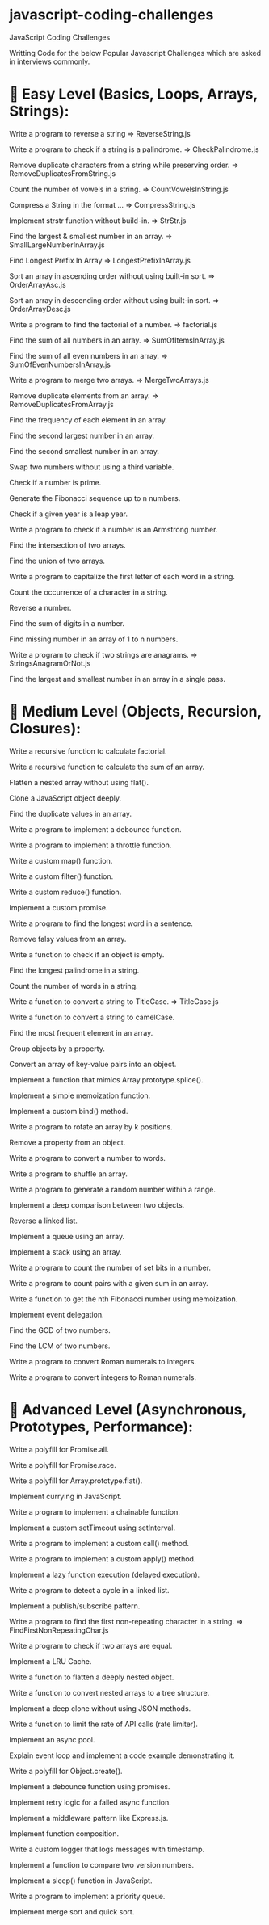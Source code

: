 # javascript-coding-challenges
JavaScript Coding Challenges

Writting Code for the below Popular Javascript Challenges which are asked in interviews commonly. 

📌 Easy Level (Basics, Loops, Arrays, Strings):
===============================================

Write a program to reverse a string                                 => ReverseString.js

Write a program to check if a string is a palindrome.               => CheckPalindrome.js

Remove duplicate characters from a string while preserving order.   => RemoveDuplicatesFromString.js

Count the number of vowels in a string.                             => CountVowelsInString.js

Compress a String in the format <char><count>...                    => CompressString.js

Implement strstr function without build-in.                         => StrStr.js

Find the largest & smallest number in an array.                     => SmallLargeNumberInArray.js

Find Longest Prefix In Array                                        => LongestPrefixInArray.js

Sort an array in ascending order without using built-in sort.       => OrderArrayAsc.js

Sort an array in descending order without using built-in sort.      => OrderArrayDesc.js

Write a program to find the factorial of a number.                  => factorial.js

Find the sum of all numbers in an array.                            => SumOfItemsInArray.js

Find the sum of all even numbers in an array.                       => SumOfEvenNumbersInArray.js

Write a program to merge two arrays.                                => MergeTwoArrays.js

Remove duplicate elements from an array.                            => RemoveDuplicatesFromArray.js

Find the frequency of each element in an array.

Find the second largest number in an array.

Find the second smallest number in an array.

Swap two numbers without using a third variable.

Check if a number is prime.

Generate the Fibonacci sequence up to n numbers.

Check if a given year is a leap year.

Write a program to check if a number is an Armstrong number.

Find the intersection of two arrays.

Find the union of two arrays.

Write a program to capitalize the first letter of each word in a string.

Count the occurrence of a character in a string.

Reverse a number.

Find the sum of digits in a number.

Find missing number in an array of 1 to n numbers.

Write a program to check if two strings are anagrams.                       => StringsAnagramOrNot.js

Find the largest and smallest number in an array in a single pass.

📌 Medium Level (Objects, Recursion, Closures):
===============================================

Write a recursive function to calculate factorial.

Write a recursive function to calculate the sum of an array.

Flatten a nested array without using flat().

Clone a JavaScript object deeply.

Find the duplicate values in an array.

Write a program to implement a debounce function.

Write a program to implement a throttle function.

Write a custom map() function.

Write a custom filter() function.

Write a custom reduce() function.

Implement a custom promise.

Write a program to find the longest word in a sentence.

Remove falsy values from an array.

Write a function to check if an object is empty.

Find the longest palindrome in a string.

Count the number of words in a string.

Write a function to convert a string to TitleCase.                      => TitleCase.js

Write a function to convert a string to camelCase.

Find the most frequent element in an array.

Group objects by a property.

Convert an array of key-value pairs into an object.

Implement a function that mimics Array.prototype.splice().

Implement a simple memoization function.

Implement a custom bind() method.

Write a program to rotate an array by k positions.

Remove a property from an object.

Write a program to convert a number to words.

Write a program to shuffle an array.

Write a program to generate a random number within a range.

Implement a deep comparison between two objects.

Reverse a linked list.

Implement a queue using an array.

Implement a stack using an array.

Write a program to count the number of set bits in a number.

Write a program to count pairs with a given sum in an array.

Write a function to get the nth Fibonacci number using memoization.

Implement event delegation.

Find the GCD of two numbers.

Find the LCM of two numbers.

Write a program to convert Roman numerals to integers.

Write a program to convert integers to Roman numerals.

📌 Advanced Level (Asynchronous, Prototypes, Performance):
===========================================================

Write a polyfill for Promise.all.

Write a polyfill for Promise.race.

Write a polyfill for Array.prototype.flat().

Implement currying in JavaScript.

Write a program to implement a chainable function.

Implement a custom setTimeout using setInterval.

Write a program to implement a custom call() method.

Write a program to implement a custom apply() method.

Implement a lazy function execution (delayed execution).

Write a program to detect a cycle in a linked list.

Implement a publish/subscribe pattern.

Write a program to find the first non-repeating character in a string.  => FindFirstNonRepeatingChar.js

Write a program to check if two arrays are equal.

Implement a LRU Cache.

Write a function to flatten a deeply nested object.

Write a function to convert nested arrays to a tree structure.

Implement a deep clone without using JSON methods.

Write a function to limit the rate of API calls (rate limiter).

Implement an async pool.

Explain event loop and implement a code example demonstrating it.

Write a polyfill for Object.create().

Implement a debounce function using promises.

Implement retry logic for a failed async function.

Implement a middleware pattern like Express.js.

Implement function composition.

Write a custom logger that logs messages with timestamp.

Implement a function to compare two version numbers.

Implement a sleep() function in JavaScript.

Write a program to implement a priority queue.

Implement merge sort and quick sort.
